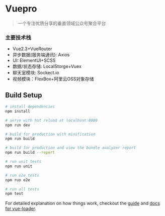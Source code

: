 # Vuepro

> 一个专注优质分享的垂直领域公众号聚合平台
### 主要技术栈
* Vue2.3+VueRouter
* 异步数据(服务端通讯): Axios
* UI: ElementUI+SCSS
* 数据/状态存储: LocalStorge+Vuex
* 聊天室模块: Sockect.io
* 视频模块：FlexBox+阿里云OSS对象存储

## Build Setup

``` bash
# install dependencies
npm install

# serve with hot reload at localhost:8080
npm run dev

# build for production with minification
npm run build

# build for production and view the bundle analyzer report
npm run build --report

# run unit tests
npm run unit

# run e2e tests
npm run e2e

# run all tests
npm test
```

For detailed explanation on how things work, checkout the [guide](http://vuejs-templates.github.io/webpack/) and [docs for vue-loader](http://vuejs.github.io/vue-loader).
